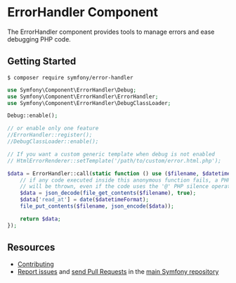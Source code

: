 ErrorHandler Component
======================

The ErrorHandler component provides tools to manage errors and ease debugging PHP code.

Getting Started
---------------

```
$ composer require symfony/error-handler
```

```php
use Symfony\Component\ErrorHandler\Debug;
use Symfony\Component\ErrorHandler\ErrorHandler;
use Symfony\Component\ErrorHandler\DebugClassLoader;

Debug::enable();

// or enable only one feature
//ErrorHandler::register();
//DebugClassLoader::enable();

// If you want a custom generic template when debug is not enabled
// HtmlErrorRenderer::setTemplate('/path/to/custom/error.html.php');

$data = ErrorHandler::call(static function () use ($filename, $datetimeFormat) {
    // if any code executed inside this anonymous function fails, a PHP exception
    // will be thrown, even if the code uses the '@' PHP silence operator
    $data = json_decode(file_get_contents($filename), true);
    $data['read_at'] = date($datetimeFormat);
    file_put_contents($filename, json_encode($data));

    return $data;
});
```

Resources
---------

 * [Contributing](https://symfony.com/doc/current/contributing/dashboard)
 * [Report issues](https://github.com/symfony/symfony/issues) and
   [send Pull Requests](https://github.com/symfony/symfony/pulls)
   in the [main Symfony repository](https://github.com/symfony/symfony)
